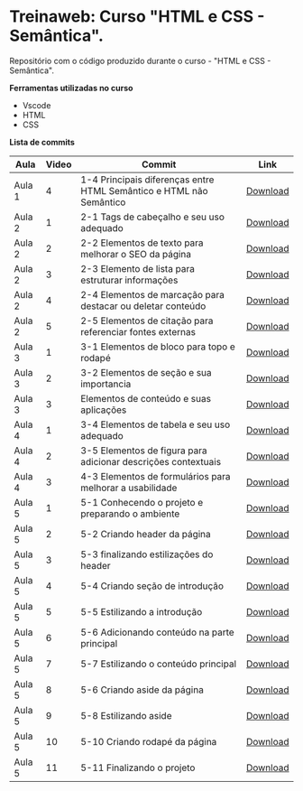 # Treinaweb: Curso "HTML e CSS - Semântica".

Repositório com o código produzido durante o curso - "HTML e CSS - Semântica".

**Ferramentas utilizadas no curso**

- Vscode
- HTML
- CSS

**Lista de commits**

Aula | Video | Commit | Link
------ | ------ | ------ | ------
Aula 1 | 4 | 1-4 Principais diferenças entre HTML Semântico e HTML não Semântico | [Download](https://github.com/treinaweb/HTML-CSS-Semantica/archive/ce75cf288f1d06bcb859226615c32927711dee9d.zip)
Aula 2 | 1 | 2-1 Tags de cabeçalho e seu uso adequado | [Download](https://github.com/treinaweb/HTML-CSS-Semantica/archive/c83d00d8d0b2ad2513e168cdaa320dd859a365a9.zip)
Aula 2 | 2 | 2-2 Elementos de texto  para melhorar o SEO da página | [Download](https://github.com/treinaweb/HTML-CSS-Semantica/archive/46d3efe2571c4d1e9afaf5811f35df3fe9b4542b.zip)
Aula 2 | 3 | 2-3 Elemento de lista para estruturar informações | [Download](https://github.com/treinaweb/HTML-CSS-Semantica/archive/384283137f0d96504442154830f735242b1a117e.zip)
Aula 2 | 4 | 2-4 Elementos de marcação para destacar ou deletar conteúdo | [Download](https://github.com/treinaweb/HTML-CSS-Semantica/archive/33d4890a709d2f7fc3ca09b8572ea7ab4e62ede1.zip)
Aula 2 | 5 | 2-5 Elementos de citação para referenciar fontes externas | [Download](https://github.com/treinaweb/HTML-CSS-Semantica/archive/5cffcead8f6bc9cd83a3c3f7fc4cc140449ac1d8.zip)
Aula 3 | 1 | 3-1 Elementos de bloco para topo e rodapé | [Download](https://github.com/treinaweb/HTML-CSS-Semantica/archive/89cf4dc75dddb36fb96d7562dba367621c959c8f.zip)
Aula 3 | 2 | 3-2 Elementos de seção e sua importancia | [Download](https://github.com/treinaweb/HTML-CSS-Semantica/archive/b59f2796ecb7f480781e96bb5a9132c49010aa78.zip)
Aula 3 | 3 | Elementos de conteúdo e suas aplicações | [Download](https://github.com/treinaweb/HTML-CSS-Semantica/archive/5e0867563c1cde5bd2b57fed4b20de2311fd636b.zip)
Aula 4 | 1 | 3-4  Elementos de tabela e seu uso adequado | [Download](https://github.com/treinaweb/HTML-CSS-Semantica/archive/6b2f4413f736b8855bb73045468b29fe1ed09f8c.zip)
Aula 4 | 2 | 3-5 Elementos de figura para adicionar descrições contextuais | [Download](https://github.com/treinaweb/HTML-CSS-Semantica/archive/fec019ec9f0b302e68826909f0f0181489322ea5.zip)
Aula 4 | 3 | 4-3 Elementos de formulários para melhorar a usabilidade | [Download](https://github.com/treinaweb/HTML-CSS-Semantica/archive/dd02066c79518c96c0fee0a2558e6f582ad5e771.zip)
Aula 5 | 1 | 5-1 Conhecendo o projeto e preparando o ambiente | [Download](https://github.com/treinaweb/HTML-CSS-Semantica/archive/7d656202212ec1e2ba2d37ca02869c0c22f424de.zip)
Aula 5 | 2 | 5-2 Criando header da página | [Download](https://github.com/treinaweb/HTML-CSS-Semantica/archive/a7857831c6f208b4c7e0158b9e024e268fdb3fab.zip)
Aula 5 | 3 | 5-3 finalizando estilizações do header | [Download](https://github.com/treinaweb/HTML-CSS-Semantica/archive/c32890e351d964c81bd552eea17cf5d04dc2ec1d.zip)
Aula 5 | 4 | 5-4 Criando seção de introdução | [Download](https://github.com/treinaweb/HTML-CSS-Semantica/archive/5a5da813e458b00b9f2c352cb2fd710d4de73e96.zip)
Aula 5 | 5 | 5-5 Estilizando a introdução | [Download](https://github.com/treinaweb/HTML-CSS-Semantica/archive/b27e1dd94cdade830fb64339823fb10720f405bb.zip)
Aula 5 | 6 | 5-6 Adicionando conteúdo na parte principal | [Download](https://github.com/treinaweb/HTML-CSS-Semantica/archive/8bcaf45c9624fd7f39bf0b612eef44f6c32277e6.zip)
Aula 5 | 7 | 5-7 Estilizando o conteúdo principal | [Download](https://github.com/treinaweb/HTML-CSS-Semantica/archive/4de9882684b99939dcb9a649b75e678cafc8fa1a.zip)
Aula 5 | 8 | 5-6 Criando aside da página | [Download](https://github.com/treinaweb/HTML-CSS-Semantica/archive/af1ec6f0334ef686770c465f12c2c3b9e7030de9.zip)
Aula 5 | 9 | 5-8 Estilizando aside | [Download](https://github.com/treinaweb/HTML-CSS-Semantica/archive/81439328985d1d494e51cf9972e13155bfb59644.zip)
Aula 5 | 10 | 5-10 Criando rodapé da página | [Download](https://github.com/treinaweb/HTML-CSS-Semantica/archive/83f1f5da49ccd67275b2d437b33b45a8825e1ccf.zip)
Aula 5 | 11 | 5-11 Finalizando o projeto | [Download](https://github.com/treinaweb/HTML-CSS-Semantica/archive/338c7a1e5938ec0f45c50486f6912e8b1722748e.zip)
